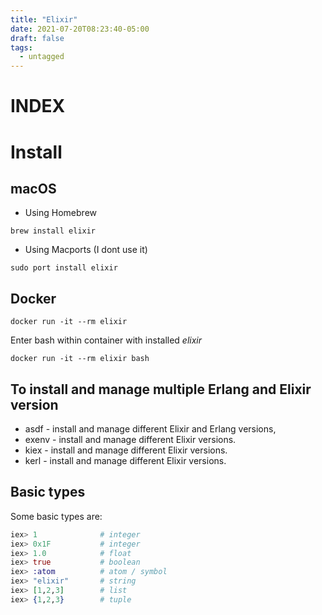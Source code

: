 ```yaml
---
title: "Elixir"
date: 2021-07-20T08:23:40-05:00
draft: false
tags:
  - untagged
---
```


# **INDEX**


# Install
## macOS
* Using Homebrew
```shell
brew install elixir
```
* Using Macports (I dont use it)
```shell
sudo port install elixir
```

## Docker
```shell
docker run -it --rm elixir
```
Enter bash within container with installed _elixir_
```shell
docker run -it --rm elixir bash
```

## To install and manage multiple Erlang and Elixir version
* asdf - install and manage different Elixir and Erlang versions,
* exenv -  install and manage different Elixir versions.
* kiex - install and manage different Elixir versions.
* kerl - install and manage different Elixir versions.

## Basic types

Some basic types are:

```elixir
iex> 1              # integer
iex> 0x1F           # integer
iex> 1.0            # float
iex> true           # boolean
iex> :atom          # atom / symbol
iex> "elixir"       # string
iex> [1,2,3]        # list
iex> {1,2,3}        # tuple
```
